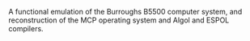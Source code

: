 A functional emulation of the Burroughs B5500 computer system, and reconstruction of the MCP operating system and Algol and ESPOL compilers.